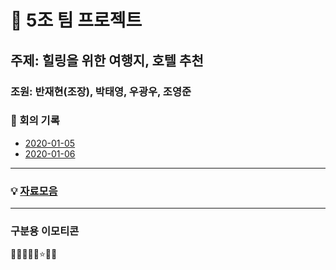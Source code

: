 # 🥕 5조 팀 프로젝트

## 주제: 힐링을 위한 여행지, 호텔 추천

### 조원: 반재현(조장), 박태영, 우광우, 조영준

### 🚀 회의 기록

- [2020-01-05](Project_Record/01_05.md)
- [2020-01-06](Project_Record/01_06.md)

---

### 💡 [자료모음](Project_Record/0자료모음.md)

---

### 구분용 이모티콘

🔎✅🥕🍥💡⭐🌈🚀
